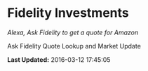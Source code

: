 # Fidelity Investments
*Alexa, Ask Fidelity to get a quote for Amazon*

Ask Fidelity Quote Lookup and Market Update

**Last Updated:** 2016-03-12 17:45:05